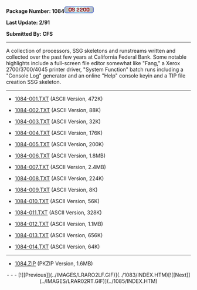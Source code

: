 <x-sas-window top="114" bottom="768" left="16" right="546">



<b>Package Number: 1084![](../IMAGES/OS2200.JPG)</b>


<b>Last Update: 2/91</b>


<b>Submitted By: CFS</b>


&#10;
- - -
A collection of processors, SSG skeletons and runstreams written and
collected over the past few years at California Federal Bank. Some
notable highlights include a full-screen file editor somewhat like
"Fang," a Xerox 2700/3700/4045 printer driver, "System Function"
batch runs including a "Console Log" generator and an online "Help"
console keyin and a TIP file creation SSG skeleton.


&#10;
- - -



   
- [1084-001.TXT](1084-001.TXT) (ASCII Version, 472K)
    
       
- [1084-002.TXT](1084-002.TXT) (ASCII Version, 88K)
    
       
- [1084-003.TXT](1084-003.TXT) (ASCII Version, 32K)
    
       
- [1084-004.TXT](1084-004.TXT) (ASCII Version, 176K)
    
       
- [1084-005.TXT](1084-005.TXT) (ASCII Version, 200K)
    
       
- [1084-006.TXT](1084-006.TXT) (ASCII Version, 1.8MB)
    
       
- [1084-007.TXT](1084-007.TXT) (ASCII Version, 2.4MB)
    
       
- [1084-008.TXT](1084-008.TXT) (ASCII Version, 224K)
    
       
- [1084-009.TXT](1084-009.TXT) (ASCII Version, 8K)
    
       
- [1084-010.TXT](1084-010.TXT) (ASCII Version, 56K)
    
       
- [1084-011.TXT](1084-011.TXT) (ASCII Version, 328K)
    
       
- [1084-012.TXT](1084-012.TXT) (ASCII Version, 1.1MB)
    
       
- [1084-013.TXT](1084-013.TXT) (ASCII Version, 656K)
    
       
- [1084-014.TXT](1084-014.TXT) (ASCII Version, 64K)


&#10;
- - -



   
- [1084.ZIP](1084.ZIP) (PKZIP Version, 1.6MB)


<center>
- - -
[![[Previous]](../IMAGES/LRARO2LF.GIF)](../1083/INDEX.HTM)[![[Next]](../IMAGES/LRAR02RT.GIF)](../1085/INDEX.HTM)
</center>


</x-sas-window>